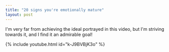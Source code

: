 ```yaml
---
title: "20 signs you're emotionally mature"
layout: post
---
```


I'm very far from achieving the ideal portrayed in this video, but I'm striving towards it, and I find it an admirable goal!

{% include youtube.html id="k-J9BVBjK3o" %}
